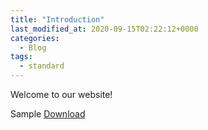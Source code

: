 ```yaml
---
title: "Introduction"
last_modified_at: 2020-09-15T02:22:12+0000
categories:
  - Blog
tags:
  - standard
---
```


Welcome to our website!

Sample [Download](https://project-pans.github.io/downloads/dummy.pdf)
